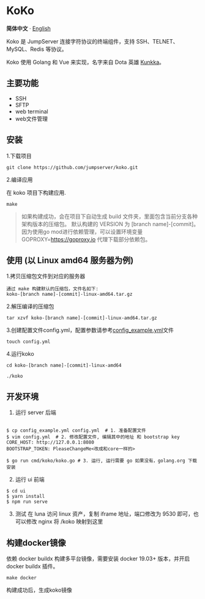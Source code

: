 
# KoKo

**简体中文** · [English](./README.md)

Koko 是 JumpServer 连接字符协议的终端组件，支持 SSH、TELNET、MySQL、Redis 等协议。

Koko 使用 Golang 和 Vue 来实现，名字来自 Dota 英雄 [Kunkka](https://www.dota2.com.cn/hero/kunkka)。

## 主要功能


- SSH
- SFTP
- web terminal
- web文件管理


## 安装

1.下载项目

```shell
git clone https://github.com/jumpserver/koko.git
```

2.编译应用

在 koko 项目下构建应用.
```shell
make
```
> 如果构建成功，会在项目下自动生成 build 文件夹，里面包含当前分支各种架构版本的压缩包。
默认构建的 VERSION 为 [branch name]-[commit]。
因为使用go mod进行依赖管理，可以设置环境变量 GOPROXY=https://goproxy.io 代理下载部分依赖包。

## 使用 (以 Linux amd64 服务器为例)

1.拷贝压缩包文件到对应的服务器

```
通过 make 构建默认的压缩包，文件名如下: 
koko-[branch name]-[commit]-linux-amd64.tar.gz
```

2.解压编译的压缩包
```shell
tar xzvf koko-[branch name]-[commit]-linux-amd64.tar.gz
```

3.创建配置文件config.yml，配置参数请参考[config_example.yml](https://github.com/jumpserver/koko/blob/master/config_example.yml)文件
```shell
touch config.yml
```

4.运行koko
```shell
cd koko-[branch name]-[commit]-linux-amd64

./koko
```


## 开发环境

1. 运行 server 后端

```shell

$ cp config_example.yml config.yml  # 1. 准备配置文件
$ vim config.yml  # 2. 修改配置文件, 编辑其中的地址 和 bootstrap key
CORE_HOST: http://127.0.0.1:8080
BOOTSTRAP_TOKEN: PleaseChangeMe<改成和core一样的>

$ go run cmd/koko/koko.go # 3. 运行, 运行需要 go 如果没有，golang.org 下载安装
```


2. 运行 ui 前端

```shell
$ cd ui 
$ yarn install
$ npm run serve
```

3. 测试
在 luna 访问 linux 资产，复制 iframe 地址，端口修改为 9530 即可，也可以修改 nginx 将 /koko 映射到这里

## 构建docker镜像
依赖 docker buildx 构建多平台镜像，需要安装 docker 19.03+ 版本，并开启 docker buildx 插件。

```shell
make docker
```
构建成功后，生成koko镜像
